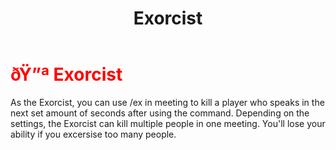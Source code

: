 ﻿---
lang: en-US
title: Exorcist
prev: DollMaster
next: Mastermind
---
# <font color="red">ðŸ”ª <b>Exorcist</b></font> <Badge text="tbd" type="tip" vertical="middle"/>

As the Exorcist, you can use /ex in meeting to kill a player who speaks in the next set amount of seconds after using the command. Depending on the settings, the Exorcist can kill multiple people in one meeting. You'll lose your ability if you excersise too many people.